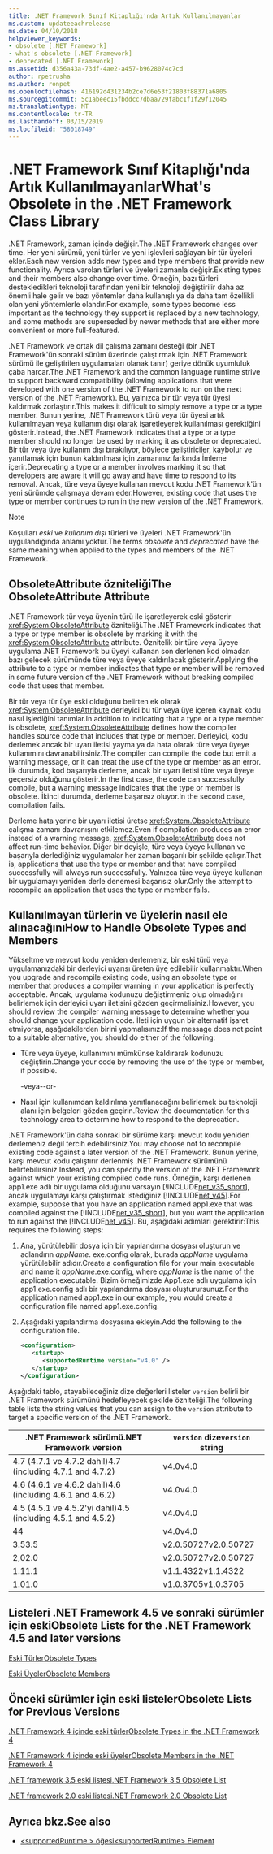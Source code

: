 ```yaml
---
title: .NET Framework Sınıf Kitaplığı'nda Artık Kullanılmayanlar
ms.custom: updateeachrelease
ms.date: 04/10/2018
helpviewer_keywords:
- obsolete [.NET Framework]
- what's obsolete [.NET Framework]
- deprecated [.NET Framework]
ms.assetid: d356a43a-73df-4ae2-a457-b9628074c7cd
author: rpetrusha
ms.author: ronpet
ms.openlocfilehash: 416192d431234b2ce7d6e53f21803f88371a6805
ms.sourcegitcommit: 5c1abeec15fbddcc7dbaa729fabc1f1f29f12045
ms.translationtype: MT
ms.contentlocale: tr-TR
ms.lasthandoff: 03/15/2019
ms.locfileid: "58018749"
---
```

# <a name="whats-obsolete-in-the-net-framework-class-library"></a><span data-ttu-id="2ef35-102">.NET Framework Sınıf Kitaplığı'nda Artık Kullanılmayanlar</span><span class="sxs-lookup"><span data-stu-id="2ef35-102">What's Obsolete in the .NET Framework Class Library</span></span>
<span data-ttu-id="2ef35-103">.NET Framework, zaman içinde değişir.</span><span class="sxs-lookup"><span data-stu-id="2ef35-103">The .NET Framework changes over time.</span></span> <span data-ttu-id="2ef35-104">Her yeni sürümü, yeni türler ve yeni işlevleri sağlayan bir tür üyeleri ekler.</span><span class="sxs-lookup"><span data-stu-id="2ef35-104">Each new version adds new types and type members that provide new functionality.</span></span> <span data-ttu-id="2ef35-105">Ayrıca varolan türleri ve üyeleri zamanla değişir.</span><span class="sxs-lookup"><span data-stu-id="2ef35-105">Existing types and their members also change over time.</span></span> <span data-ttu-id="2ef35-106">Örneğin, bazı türleri destekledikleri teknoloji tarafından yeni bir teknoloji değiştirilir daha az önemli hale gelir ve bazı yöntemler daha kullanışlı ya da daha tam özellikli olan yeni yöntemlerle olandır.</span><span class="sxs-lookup"><span data-stu-id="2ef35-106">For example, some types become less important as the technology they support is replaced by a new technology, and some methods are superseded by newer methods that are either more convenient or more full-featured.</span></span>  
  
 <span data-ttu-id="2ef35-107">.NET Framework ve ortak dil çalışma zamanı desteği (bir .NET Framework'ün sonraki sürüm üzerinde çalıştırmak için .NET Framework sürümü ile geliştirilen uygulamaları olanak tanır) geriye dönük uyumluluk çaba harcar.</span><span class="sxs-lookup"><span data-stu-id="2ef35-107">The .NET Framework and the common language runtime strive to support backward compatibility (allowing applications that were developed with one version of the .NET Framework to run on the next version of the .NET Framework).</span></span> <span data-ttu-id="2ef35-108">Bu, yalnızca bir tür veya tür üyesi kaldırmak zorlaştırır.</span><span class="sxs-lookup"><span data-stu-id="2ef35-108">This makes it difficult to simply remove a type or a type member.</span></span> <span data-ttu-id="2ef35-109">Bunun yerine, .NET Framework türü veya tür üyesi artık kullanılmayan veya kullanım dışı olarak işaretleyerek kullanılması gerektiğini gösterir.</span><span class="sxs-lookup"><span data-stu-id="2ef35-109">Instead, the .NET Framework indicates that a type or a type member should no longer be used by marking it as obsolete or deprecated.</span></span> <span data-ttu-id="2ef35-110">Bir tür veya üye kullanım dışı bırakılıyor, böylece geliştiriciler, kaybolur ve yanıtlamak için bunun kaldırılması için zamanınız farkında İmleme içerir.</span><span class="sxs-lookup"><span data-stu-id="2ef35-110">Deprecating a type or a member involves marking it so that developers are aware it will go away and have time to respond to its removal.</span></span> <span data-ttu-id="2ef35-111">Ancak, türe veya üyeye kullanan mevcut kodu .NET Framework'ün yeni sürümde çalışmaya devam eder.</span><span class="sxs-lookup"><span data-stu-id="2ef35-111">However, existing code that uses the type or member continues to run in the new version of the .NET Framework.</span></span>  
  
> [!NOTE]
>  <span data-ttu-id="2ef35-112">Koşulları *eski* ve *kullanım dışı* türleri ve üyeleri .NET Framework'ün uygulandığında anlamı yoktur.</span><span class="sxs-lookup"><span data-stu-id="2ef35-112">The terms *obsolete* and *deprecated* have the same meaning when applied to the types and members of the .NET Framework.</span></span>  
  
## <a name="the-obsoleteattribute-attribute"></a><span data-ttu-id="2ef35-113">ObsoleteAttribute özniteliği</span><span class="sxs-lookup"><span data-stu-id="2ef35-113">The ObsoleteAttribute Attribute</span></span>  
 <span data-ttu-id="2ef35-114">.NET Framework tür veya üyenin türü ile işaretleyerek eski gösterir <xref:System.ObsoleteAttribute> özniteliği.</span><span class="sxs-lookup"><span data-stu-id="2ef35-114">The .NET Framework indicates that a type or type member is obsolete by marking it with the <xref:System.ObsoleteAttribute> attribute.</span></span> <span data-ttu-id="2ef35-115">Öznitelik bir türe veya üyeye uygulama .NET Framework bu üyeyi kullanan son derlenen kod olmadan bazı gelecek sürümünde türe veya üyeye kaldırılacak gösterir.</span><span class="sxs-lookup"><span data-stu-id="2ef35-115">Applying the attribute to a type or member indicates that type or member will be removed in some future version of the .NET Framework without breaking compiled code that uses that member.</span></span>  
  
 <span data-ttu-id="2ef35-116">Bir tür veya tür üye eski olduğunu belirten ek olarak <xref:System.ObsoleteAttribute> derleyici bu tür veya üye içeren kaynak kodu nasıl işlediğini tanımlar.</span><span class="sxs-lookup"><span data-stu-id="2ef35-116">In addition to indicating that a type or a type member is obsolete, <xref:System.ObsoleteAttribute> defines how the compiler handles source code that includes that type or member.</span></span> <span data-ttu-id="2ef35-117">Derleyici, kodu derlemek ancak bir uyarı iletisi yayma ya da hata olarak türe veya üyeye kullanımını davranabilirsiniz.</span><span class="sxs-lookup"><span data-stu-id="2ef35-117">The compiler can compile the code but emit a warning message, or it can treat the use of the type or member as an error.</span></span> <span data-ttu-id="2ef35-118">İlk durumda, kod başarıyla derleme, ancak bir uyarı iletisi türe veya üyeye geçersiz olduğunu gösterir.</span><span class="sxs-lookup"><span data-stu-id="2ef35-118">In the first case, the code can successfully compile, but a warning message indicates that the type or member is obsolete.</span></span> <span data-ttu-id="2ef35-119">İkinci durumda, derleme başarısız oluyor.</span><span class="sxs-lookup"><span data-stu-id="2ef35-119">In the second case, compilation fails.</span></span>  
  
 <span data-ttu-id="2ef35-120">Derleme hata yerine bir uyarı iletisi üretse <xref:System.ObsoleteAttribute> çalışma zamanı davranışını etkilemez.</span><span class="sxs-lookup"><span data-stu-id="2ef35-120">Even if compilation produces an error instead of a warning message, <xref:System.ObsoleteAttribute> does not affect run-time behavior.</span></span> <span data-ttu-id="2ef35-121">Diğer bir deyişle, türe veya üyeye kullanan ve başarıyla derlediğiniz uygulamalar her zaman başarılı bir şekilde çalışır.</span><span class="sxs-lookup"><span data-stu-id="2ef35-121">That is, applications that use the type or member and that have compiled successfully will always run successfully.</span></span> <span data-ttu-id="2ef35-122">Yalnızca türe veya üyeye kullanan bir uygulamayı yeniden derle denemesi başarısız olur.</span><span class="sxs-lookup"><span data-stu-id="2ef35-122">Only the attempt to recompile an application that uses the type or member fails.</span></span>  
  
## <a name="how-to-handle-obsolete-types-and-members"></a><span data-ttu-id="2ef35-123">Kullanılmayan türlerin ve üyelerin nasıl ele alınacağını</span><span class="sxs-lookup"><span data-stu-id="2ef35-123">How to Handle Obsolete Types and Members</span></span>  
 <span data-ttu-id="2ef35-124">Yükseltme ve mevcut kodu yeniden derlemeniz, bir eski türü veya uygulamanızdaki bir derleyici uyarısı üreten üye edilebilir kullanmaktır.</span><span class="sxs-lookup"><span data-stu-id="2ef35-124">When you upgrade and recompile existing code, using an obsolete type or member that produces a compiler warning in your application is perfectly acceptable.</span></span> <span data-ttu-id="2ef35-125">Ancak, uygulama kodunuzu değiştirmeniz olup olmadığını belirlemek için derleyici uyarı iletisini gözden geçirmelisiniz.</span><span class="sxs-lookup"><span data-stu-id="2ef35-125">However, you should review the compiler warning message to determine whether you should change your application code.</span></span> <span data-ttu-id="2ef35-126">İleti için uygun bir alternatif işaret etmiyorsa, aşağıdakilerden birini yapmalısınız:</span><span class="sxs-lookup"><span data-stu-id="2ef35-126">If the message does not point to a suitable alternative, you should do either of the following:</span></span>  
  
-   <span data-ttu-id="2ef35-127">Türe veya üyeye, kullanımını mümkünse kaldırarak kodunuzu değiştirin.</span><span class="sxs-lookup"><span data-stu-id="2ef35-127">Change your code by removing the use of the type or member, if possible.</span></span>  
  
     <span data-ttu-id="2ef35-128">-veya-</span><span class="sxs-lookup"><span data-stu-id="2ef35-128">-or-</span></span>  
  
-   <span data-ttu-id="2ef35-129">Nasıl için kullanımdan kaldırılma yanıtlanacağını belirlemek bu teknoloji alanı için belgeleri gözden geçirin.</span><span class="sxs-lookup"><span data-stu-id="2ef35-129">Review the documentation for this technology area to determine how to respond to the deprecation.</span></span>  
  
 <span data-ttu-id="2ef35-130">.NET Framework'ün daha sonraki bir sürüme karşı mevcut kodu yeniden derlemeniz değil tercih edebilirsiniz.</span><span class="sxs-lookup"><span data-stu-id="2ef35-130">You may choose not to recompile existing code against a later version of the .NET Framework.</span></span> <span data-ttu-id="2ef35-131">Bunun yerine, karşı mevcut kodu çalıştırır derlenmiş .NET Framework sürümünü belirtebilirsiniz.</span><span class="sxs-lookup"><span data-stu-id="2ef35-131">Instead, you can specify the version of the .NET Framework against which your existing compiled code runs.</span></span> <span data-ttu-id="2ef35-132">Örneğin, karşı derlenen app1.exe adlı bir uygulama olduğunu varsayın [!INCLUDE[net_v35_short](../../../includes/net-v35-short-md.md)], ancak uygulamayı karşı çalıştırmak istediğiniz [!INCLUDE[net_v45](../../../includes/net-v45-md.md)].</span><span class="sxs-lookup"><span data-stu-id="2ef35-132">For example, suppose that you have an application named app1.exe that was compiled against the [!INCLUDE[net_v35_short](../../../includes/net-v35-short-md.md)], but you want the application to run against the [!INCLUDE[net_v45](../../../includes/net-v45-md.md)].</span></span> <span data-ttu-id="2ef35-133">Bu, aşağıdaki adımları gerektirir:</span><span class="sxs-lookup"><span data-stu-id="2ef35-133">This requires the following steps:</span></span>  
  
1.  <span data-ttu-id="2ef35-134">Ana, yürütülebilir dosya için bir yapılandırma dosyası oluşturun ve adlandırın *appName*. exe.config olarak, burada *appName* uygulama yürütülebilir adıdır.</span><span class="sxs-lookup"><span data-stu-id="2ef35-134">Create a configuration file for your main executable and name it *appName*.exe.config, where *appName* is the name of the application executable.</span></span> <span data-ttu-id="2ef35-135">Bizim örneğimizde App1.exe adlı uygulama için app1.exe.config adlı bir yapılandırma dosyası oluşturursunuz.</span><span class="sxs-lookup"><span data-stu-id="2ef35-135">For the application named app1.exe in our example, you would create a configuration file named app1.exe.config.</span></span>  
  
2.  <span data-ttu-id="2ef35-136">Aşağıdaki yapılandırma dosyasına ekleyin.</span><span class="sxs-lookup"><span data-stu-id="2ef35-136">Add the following to the configuration file.</span></span>  
  
    ```xml  
    <configuration>  
       <startup>   
          <supportedRuntime version="v4.0" />  
       </startup>  
    </configuration>  
    ```  
  
 <span data-ttu-id="2ef35-137">Aşağıdaki tablo, atayabileceğiniz dize değerleri listeler `version` belirli bir .NET Framework sürümünü hedefleyecek şekilde özniteliği.</span><span class="sxs-lookup"><span data-stu-id="2ef35-137">The following table lists the string values that you can assign to the `version` attribute to target a specific version of the .NET Framework.</span></span>  
  
|<span data-ttu-id="2ef35-138">.NET Framework sürümü</span><span class="sxs-lookup"><span data-stu-id="2ef35-138">.NET Framework version</span></span>|<span data-ttu-id="2ef35-139">`version` dize</span><span class="sxs-lookup"><span data-stu-id="2ef35-139">`version` string</span></span>|
|-|-|  
|<span data-ttu-id="2ef35-140">4.7 (4.7.1 ve 4.7.2 dahil)</span><span class="sxs-lookup"><span data-stu-id="2ef35-140">4.7 (including 4.7.1 and 4.7.2)</span></span>|<span data-ttu-id="2ef35-141">v4.0</span><span class="sxs-lookup"><span data-stu-id="2ef35-141">v4.0</span></span>|  
|<span data-ttu-id="2ef35-142">4.6 (4.6.1 ve 4.6.2 dahil)</span><span class="sxs-lookup"><span data-stu-id="2ef35-142">4.6 (including 4.6.1 and 4.6.2)</span></span>|<span data-ttu-id="2ef35-143">v4.0</span><span class="sxs-lookup"><span data-stu-id="2ef35-143">v4.0</span></span>|  
|<span data-ttu-id="2ef35-144">4.5 (4.5.1 ve 4.5.2'yi dahil)</span><span class="sxs-lookup"><span data-stu-id="2ef35-144">4.5 (including 4.5.1 and 4.5.2)</span></span>|<span data-ttu-id="2ef35-145">v4.0</span><span class="sxs-lookup"><span data-stu-id="2ef35-145">v4.0</span></span>|  
|<span data-ttu-id="2ef35-146">4</span><span class="sxs-lookup"><span data-stu-id="2ef35-146">4</span></span>|<span data-ttu-id="2ef35-147">v4.0</span><span class="sxs-lookup"><span data-stu-id="2ef35-147">v4.0</span></span>|  
|<span data-ttu-id="2ef35-148">3.5</span><span class="sxs-lookup"><span data-stu-id="2ef35-148">3.5</span></span>|<span data-ttu-id="2ef35-149">v2.0.50727</span><span class="sxs-lookup"><span data-stu-id="2ef35-149">v2.0.50727</span></span>|  
|<span data-ttu-id="2ef35-150">2,0</span><span class="sxs-lookup"><span data-stu-id="2ef35-150">2.0</span></span>|<span data-ttu-id="2ef35-151">v2.0.50727</span><span class="sxs-lookup"><span data-stu-id="2ef35-151">v2.0.50727</span></span>|  
|<span data-ttu-id="2ef35-152">1.1</span><span class="sxs-lookup"><span data-stu-id="2ef35-152">1.1</span></span>|<span data-ttu-id="2ef35-153">v1.1.4322</span><span class="sxs-lookup"><span data-stu-id="2ef35-153">v1.1.4322</span></span>|  
|<span data-ttu-id="2ef35-154">1.0</span><span class="sxs-lookup"><span data-stu-id="2ef35-154">1.0</span></span>|<span data-ttu-id="2ef35-155">v1.0.3705</span><span class="sxs-lookup"><span data-stu-id="2ef35-155">v1.0.3705</span></span>|  
  
## <a name="obsolete-lists-for-the-net-framework-45-and-later-versions"></a><span data-ttu-id="2ef35-156">Listeleri .NET Framework 4.5 ve sonraki sürümler için eski</span><span class="sxs-lookup"><span data-stu-id="2ef35-156">Obsolete Lists for the .NET Framework 4.5 and later versions</span></span>  
 [<span data-ttu-id="2ef35-157">Eski Türler</span><span class="sxs-lookup"><span data-stu-id="2ef35-157">Obsolete Types</span></span>](obsolete-types.md)  
  
 [<span data-ttu-id="2ef35-158">Eski Üyeler</span><span class="sxs-lookup"><span data-stu-id="2ef35-158">Obsolete Members</span></span>](obsolete-members.md)  
  
## <a name="obsolete-lists-for-previous-versions"></a><span data-ttu-id="2ef35-159">Önceki sürümler için eski listeler</span><span class="sxs-lookup"><span data-stu-id="2ef35-159">Obsolete Lists for Previous Versions</span></span>  
 [<span data-ttu-id="2ef35-160">.NET Framework 4 içinde eski türler</span><span class="sxs-lookup"><span data-stu-id="2ef35-160">Obsolete Types in the .NET Framework 4</span></span>](https://go.microsoft.com/fwlink/?LinkId=224224)  
  
 [<span data-ttu-id="2ef35-161">.NET Framework 4 içinde eski üyeler</span><span class="sxs-lookup"><span data-stu-id="2ef35-161">Obsolete Members in the .NET Framework 4</span></span>](https://go.microsoft.com/fwlink/?LinkId=224227)  
  
 [<span data-ttu-id="2ef35-162">.NET framework 3.5 eski listesi</span><span class="sxs-lookup"><span data-stu-id="2ef35-162">.NET Framework 3.5 Obsolete List</span></span>](https://go.microsoft.com/fwlink/?LinkId=163710)  
  
 [<span data-ttu-id="2ef35-163">.NET framework 2.0 eski listesi</span><span class="sxs-lookup"><span data-stu-id="2ef35-163">.NET Framework 2.0 Obsolete List</span></span>](https://go.microsoft.com/fwlink/?LinkID=125264)  
  
## <a name="see-also"></a><span data-ttu-id="2ef35-164">Ayrıca bkz.</span><span class="sxs-lookup"><span data-stu-id="2ef35-164">See also</span></span>
- [<span data-ttu-id="2ef35-165">\<supportedRuntime > öğesi</span><span class="sxs-lookup"><span data-stu-id="2ef35-165">\<supportedRuntime> Element</span></span>](../configure-apps/file-schema/startup/supportedruntime-element.md)
